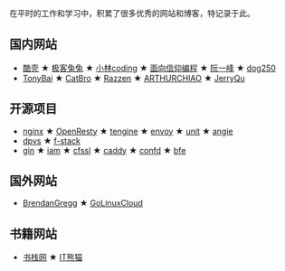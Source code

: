 在平时的工作和学习中，积累了很多优秀的网站和博客，特记录于此。

## 国内网站

- [酷壳](https://coolshell.cn) ★ [极客兔兔](https://geektutu.com/) ★ [小林coding](https://xiaolincoding.com/) ★ [面向信仰编程](https://draven.co/) ★ [阮一峰](https://ruanyifeng.com/) ★ [dog250](https://blog.csdn.net/dog250)
- [TonyBai](https://tonybai.com/) ★ [CatBro](https://catbro666.github.io/) ★ [Razzen](https://razeen.me/) ★ [ARTHURCHIAO](http://arthurchiao.art/) ★ [JerryQu](https://imququ.com/)


## 开源项目

- [nginx](http://nginx.org/) ★ [OpenResty](https://openresty.org) ★ [tengine](https://github.com/alibaba/tengine) ★ [envoy](https://github.com/envoyproxy/envoy) ★ [unit](https://github.com/nginx/unit) ★ [angie](https://github.com/webserver-llc/angie)
- [dpvs](https://github.com/iqiyi/dpvs) ★ [f-stack](https://github.com/F-Stack/f-stack)
- [gin](https://github.com/gin-gonic/gin) ★ [iam](https://github.com/marmotedu/iam) ★ [cfssl](https://github.com/cloudflare/cfssl) ★ [caddy](https://github.com/caddyserver/caddy) ★ [confd](https://github.com/kelseyhightower/confd) ★ [bfe](https://github.com/bfenetworks/bfe)

## 国外网站

- [BrendanGregg](https://www.brendangregg.com/) ★ [GoLinuxCloud](https://www.golinuxcloud.com/)


## 书籍网站

- [书栈网](https://www.bookstack.cn/) ★ [IT熊猫](https://itpanda.net/)
